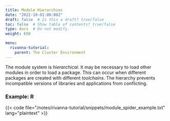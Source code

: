 ```yaml
---
title: Module Hierarchies
date: "2022-10-01:00:00Z"
draft: false  # Is this a draft? true/false
toc: false  # Show table of contents? true/false
type: docs  # Do not modify.
weight: 650

menu:
  rivanna-tutorial:
    parent: The Cluster Environment
---
```


The module system is _hierarchical_.  It may be necessary to load other modules in order to load a package.  This can occur when different packages are created with different _toolchains_.  The hierarchy prevents incompatible versions of libraries and applications from conflicting.

### Example: R

{{< code file="/notes/rivanna-tutorial/snippets/module_spider_example.txt" lang="plaintext" >}}
